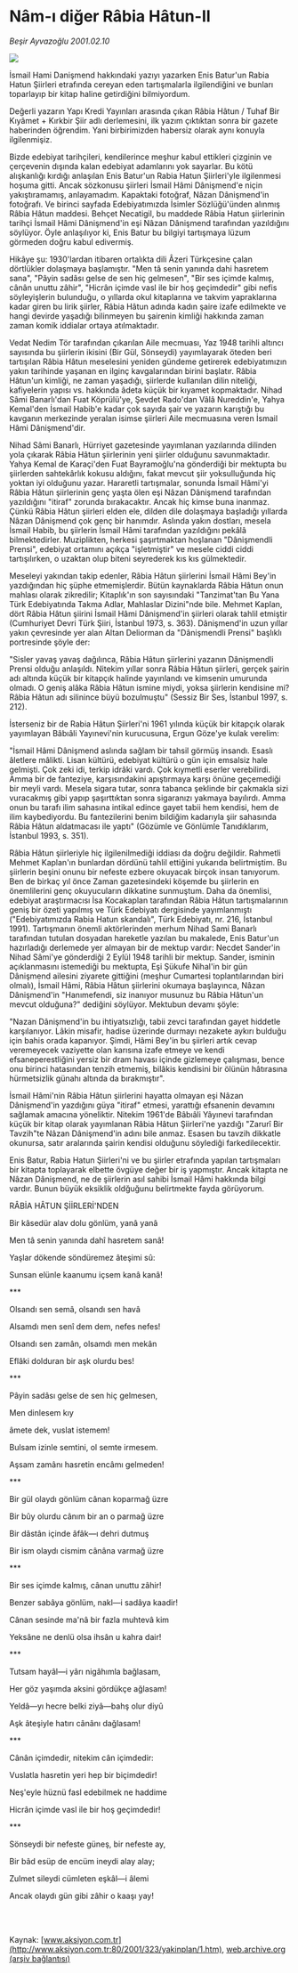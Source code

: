 # Nâm-ı diğer Râbia Hâtun-II

*Beşir Ayvazoğlu 2001.02.10*

<div>
 <img border="0" src="/web/20020111230327im_/http://www.aksiyon.com.tr/yazar/besirayvazoglu.jpg"/>
 <p class="spot">
  İsmail Hami Danişmend hakkındaki yazıyı yazarken Enis Batur'un Rabia Hatun Şiirleri etrafında cereyan eden tartışmalarla ilgilendiğini ve bunları toparlayıp bir kitap haline getirdiğini bilmiyordum.
 </p>
 <p class="metin">
 </p>
 <p class="metin">
  Değerli yazarın Yapı Kredi Yayınları arasında çıkan Râbia Hâtun / Tuhaf Bir Kıyâmet + Kırkbir Şiir adlı derlemesini, ilk yazım çıktıktan sonra bir gazete haberinden öğrendim. Yani birbirimizden habersiz olarak aynı konuyla ilgilenmişiz.
 </p>
 <p class="metin">
  Bizde edebiyat tarihçileri, kendilerince meşhur kabul ettikleri çizginin ve çerçevenin dışında kalan edebiyat adamlarını yok sayarlar. Bu kötü alışkanlığı kırdığı anlaşılan Enis Batur'un Rabia Hatun Şiirleri'yle ilgilenmesi hoşuma gitti. Ancak sözkonusu şiirleri İsmail Hâmi Dânişmend'e niçin yakıştıramamış, anlayamadım. Kapaktaki fotoğraf, Nâzan Dânişmend'in fotoğrafı. Ve birinci sayfada Edebiyatımızda İsimler Sözlüğü'ünden alınmış Râbia Hâtun maddesi. Behçet Necatigil, bu maddede Râbia Hatun şiirlerinin tarihçi İsmail Hâmi Dânişmend'in eşi Nâzan Dânişmend tarafından yazıldığını söylüyor. Öyle anlaşılıyor ki, Enis Batur bu bilgiyi tartışmaya lüzum görmeden doğru kabul edivermiş.
 </p>
 <p class="metin">
  Hikâye şu: 1930'lardan itibaren ortalıkta dili Âzeri Türkçesine çalan dörtlükler dolaşmaya başlamıştır. "Men tâ senin yanında dahi hasretem sana", "Pâyin sadâsı gelse de sen hiç gelmesen", "Bir ses içimde kalmış, cânân unuttu zâhir", "Hicrân içimde vasl ile bir hoş geçimdedir" gibi nefis söyleyişlerin bulunduğu, o yıllarda okul kitaplarına ve takvim yapraklarına kadar giren bu lirik şiirler, Râbia Hâtun adında kadın şaire izafe edilmekte ve hangi devirde yaşadığı bilinmeyen bu şairenin kimliği hakkında zaman zaman komik iddialar ortaya atılmaktadır.
 </p>
 <p class="metin">
  Vedat Nedim Tör tarafından çıkarılan Aile mecmuası, Yaz 1948 tarihli altıncı sayısında bu şiirlerin ikisini (Bir Gül, Sönseydi) yayımlayarak öteden beri tartışılan Râbia Hâtun meselesini yeniden gündeme getirerek edebiyatımızın yakın tarihinde yaşanan en ilginç kavgalarından birini başlatır. Râbia Hâtun'un kimliği, ne zaman yaşadığı, şiirlerde kullanılan dilin niteliği, kafiyelerin yapısı vs. hakkında âdeta küçük bir kıyamet kopmaktadır. Nihad Sâmi Banarlı'dan Fuat Köprülü'ye, Şevdet Rado'dan Vâlâ Nureddin'e, Yahya Kemal'den İsmail Habib'e kadar çok sayıda şair ve yazarın karıştığı bu kavganın merkezinde yeralan isimse şiirleri Aile mecmuasına veren İsmail Hâmi Dânişmend'dir.
 </p>
 <p class="metin">
  Nihad Sâmi Banarlı, Hürriyet gazetesinde yayımlanan yazılarında dilinden yola çıkarak Râbia Hâtun şiirlerinin yeni şiirler olduğunu savunmaktadır. Yahya Kemal de Karaçi'den Fuat Bayramoğlu'na gönderdiği bir mektupta bu şiirlerden sahtekârlık kokusu aldığını, fakat mevcut şiir yoksulluğunda hiç yoktan iyi olduğunu yazar. Hararetli tartışmalar, sonunda İsmail Hâmi'yi Râbia Hâtun şiirlerinin genç yaşta ölen eşi Nâzan Dânişmend tarafından yazıldığını "itiraf" zorunda bırakacaktır. Ancak hiç kimse buna inanmaz. Çünkü Râbia Hâtun şiirleri elden ele, dilden dile dolaşmaya başladığı yıllarda Nâzan Dânişmend çok genç bir hanımdır. Aslında yakın dostları, mesela İsmail Habib, bu şiirlerin İsmail Hâmi tarafından yazıldığını pekâlâ bilmektedirler. Muziplikten, herkesi şaşırtmaktan hoşlanan "Dânişmendli Prensi", edebiyat ortamını açıkça "işletmiştir" ve mesele ciddi ciddi tartışılırken, o uzaktan olup biteni seyrederek kıs kıs gülmektedir.
 </p>
 <p class="metin">
  Meseleyi yakından takip edenler, Râbia Hâtun şiirlerini İsmail Hâmi Bey'in yazdığından hiç şüphe etmemişlerdir. Bütün kaynaklarda Râbia Hâtun onun mahlası olarak zikredilir; Kitaplık'ın son sayısındaki "Tanzimat'tan Bu Yana Türk Edebiyatında Takma Adlar, Mahlaslar Dizini"nde bile. Mehmet Kaplan, dört Râbia Hâtun şiirini İsmail Hâmi Dânişmend'in şiirleri olarak tahlil etmiştir (Cumhuriyet Devri Türk Şiiri, İstanbul 1973, s. 363). Dânişmend'in uzun yıllar yakın çevresinde yer alan Altan Deliorman da "Dânişmendli Prensi" başlıklı portresinde şöyle der:
 </p>
 <p class="metin">
  "Sisler yavaş yavaş dağılınca, Râbia Hâtun şiirlerini yazanın Dânişmendli Prensi olduğu anlaşıldı. Nitekim yıllar sonra Râbia Hâtun şiirleri, gerçek şairin adı altında küçük bir kitapçık halinde yayınlandı ve kimsenin umurunda olmadı. O geniş alâka Râbia Hâtun ismine miydi, yoksa şiirlerin kendisine mi? Râbia Hâtun adı silinince büyü bozulmuştu" (Sessiz Bir Ses, İstanbul 1997, s. 212).
 </p>
 <p class="metin">
  İsterseniz bir de Rabia Hâtun Şiirleri'ni 1961 yılında küçük bir kitapçık olarak yayımlayan Bâbıâli Yayınevi'nin kurucusuna, Ergun Göze'ye kulak verelim:
 </p>
 <p class="metin">
  "İsmail Hâmi Dânişmend aslında sağlam bir tahsil görmüş insandı. Esaslı âletlere mâlikti. Lisan kültürü, edebiyat kültürü o gün için emsalsiz hale gelmişti. Çok zeki idi, terkip idrâki vardı. Çok kıymetli eserler verebilirdi. Amma bir de fanteziye, karşısındakini apıştırmaya karşı önüne geçemediği bir meyli vardı. Mesela sigara tutar, sonra tabanca şeklinde bir çakmakla sizi vuracakmış gibi yapıp şaşırttıktan sonra sigaranızı yakmaya bayılırdı. Amma onun bu tarafı ilim sahasına intikal edince gayet tabii hem kendisi, hem de ilim kaybediyordu. Bu fantezilerini benim bildiğim kadarıyla şiir sahasında Râbia Hâtun aldatmacası ile yaptı" (Gözümle ve Gönlümle Tanıdıklarım, İstanbul 1993, s. 351).
 </p>
 <p class="metin">
  Râbia Hâtun şiirleriyle hiç ilgilenilmediği iddiası da doğru değildir. Rahmetli Mehmet Kaplan'ın bunlardan dördünü tahlil ettiğini yukarıda belirtmiştim. Bu şiirlerin beşini onunu bir nefeste ezbere okuyacak birçok insan tanıyorum. Ben de birkaç yıl önce Zaman gazetesindeki köşemde bu şiirlerin en önemlilerini genç okuyucuların dikkatine sunmuştum. Daha da önemlisi, edebiyat araştırmacısı İsa Kocakaplan tarafından Râbia Hâtun tartışmalarının geniş bir özeti yapılmış ve Türk Edebiyatı dergisinde yayımlanmıştı ("Edebiyatımızda Rabia Hatun skandalı", Türk Edebiyatı, nr. 216, İstanbul 1991). Tartışmanın önemli aktörlerinden merhum Nihad Sami Banarlı tarafından tutulan dosyadan hareketle yazılan bu makalede, Enis Batur'un hazırladığı derlemede yer almayan bir de mektup vardır: Necdet Sander'in Nihad Sâmi'ye gönderdiği 2 Eylül 1948 tarihli bir mektup. Sander, isminin açıklanmasını istemediği bu mektupta, Eşi Şükufe Nihal'in bir gün Dânişmend ailesini ziyarete gittiğini (meşhur Cumartesi toplantılarından biri olmalı), İsmail Hâmi, Râbia Hâtun şiirlerini okumaya başlayınca, Nâzan Dânişmend'in "Hanımefendi, siz inanıyor musunuz bu Râbia Hâtun'un mevcut olduğuna?" dediğini söylüyor. Mektubun devamı şöyle:
 </p>
 <p class="metin">
  "Nazan Dânişmend'in bu ihtiyatsızlığı, tabii zevci tarafından gayet hiddetle karşılanıyor. Lâkin misafir, hadise üzerinde durmayı nezakete aykırı bulduğu için bahis orada kapanıyor. Şimdi, Hâmi Bey'in bu şiirleri artık cevap veremeyecek vaziyette olan karısına izafe etmeye ve kendi efsaneperestliğini yersiz bir dram havası içinde gizlemeye çalışması, bence onu birinci hatasından tenzih etmemiş, bilâkis kendisini bir ölünün hâtırasına hürmetsizlik günahı altında da bırakmıştır".
 </p>
 <p class="metin">
  İsmail Hâmi'nin Râbia Hâtun şiirlerini hayatta olmayan eşi Nâzan Dânişmend'in yazdığını güya "itiraf" etmesi, yarattığı efsanenin devamını sağlamak amacına yöneliktir. Nitekim 1961'de Bâbıâli Yâyınevi tarafından küçük bir kitap olarak yayımlanan Râbia Hâtun Şiirleri'ne yazdığı "Zarurî Bir Tavzih"te Nâzan Dânişmend'in adını bile anmaz. Esasen bu tavzih dikkatle okunursa, satır aralarında şairin kendisi olduğunu söylediği farkedilecektir.
 </p>
 <p class="metin">
  Enis Batur, Rabia Hatun Şiirleri'ni ve bu şiirler etrafında yapılan tartışmaları bir kitapta toplayarak elbette övgüye değer bir iş yapmıştır. Ancak kitapta ne Nâzan Dânişmend, ne de şiirlerin asıl sahibi İsmail Hâmi hakkında bilgi vardır. Bunun büyük eksiklik oldğuğunu belirtmekte fayda görüyorum.
 </p>
 <p class="metin">
 </p>
 <p class="arabaslik">
  RÂBİA HÂTUN  ŞİİRLERİ'NDEN
 </p>
 <p class="metin">
  Bir kâsedür alav dolu gönlüm, yanâ yanâ
 </p>
 <p class="metin">
  Men tâ senin yanında dahî hasretem sanâ!
 </p>
 <p class="metin">
  Yaşlar dökende söndüremez âteşimi sû:
 </p>
 <p class="metin">
  Sunsan elünle kaanumu içsem kanâ kanâ!
 </p>
 <p class="metin">
  ***
 </p>
 <p class="metin">
  Olsandı sen semâ, olsandı sen havâ
 </p>
 <p class="metin">
  Alsamdı men senî dem dem, nefes nefes!
 </p>
 <p class="metin">
  Olsandı sen zamân, olsamdı men mekân
 </p>
 <p class="metin">
  Eflâki dolduran bir aşk olurdu bes!
 </p>
 <p class="metin">
  ***
 </p>
 <p class="metin">
  Pâyin sadâsı gelse de sen hiç gelmesen,
 </p>
 <p class="metin">
  Men dinlesem kıy
 </p>
 <p class="metin">
  âmete dek, vuslat istemem!
 </p>
 <p class="metin">
  Bulsam izinle semtini, ol semte irmesem.
 </p>
 <p class="metin">
  Aşsam zamânı hasretin encâmı gelmeden!
 </p>
 <p class="metin">
  ***
 </p>
 <p class="metin">
  Bir gül olaydı gönlüm cânan koparmağ üzre
 </p>
 <p class="metin">
  Bir bûy olurdu cânım bir an o parmağ üzre
 </p>
 <p class="metin">
  Bir dâstân içinde âfâk—ı dehri dutmuş
 </p>
 <p class="metin">
  Bir ism olaydı cismim cânâna varmağ üzre
 </p>
 <p class="metin">
  ***
 </p>
 <p class="metin">
  Bir ses içimde kalmış, cânan unuttu zâhir!
 </p>
 <p class="metin">
  Benzer sabâya gönlüm, nakl—i sadâya kaadir!
 </p>
 <p class="metin">
  Cânan sesinde ma'nâ bir fazla muhtevâ kim
 </p>
 <p class="metin">
  Yeksâne ne denlü olsa ihsân u kahra dair!
 </p>
 <p class="metin">
  ***
 </p>
 <p class="metin">
  Tutsam hayâl—i yârı nigâhımla bağlasam,
 </p>
 <p class="metin">
  Her göz yaşımda aksini gördükçe ağlasam!
 </p>
 <p class="metin">
  Yeldâ—yı hecre belki ziyâ—bahş olur diyû
 </p>
 <p class="metin">
  Aşk âteşiyle hatırı cânânı dağlasam!
 </p>
 <p class="metin">
  ***
 </p>
 <p class="metin">
  Cânân içimdedir, nitekim cân içimdedir:
 </p>
 <p class="metin">
  Vuslatla hasretin yeri hep bir biçimdedir!
 </p>
 <p class="metin">
  Neş'eyle hüznü fasl edebilmek ne haddime
 </p>
 <p class="metin">
  Hicrân içimde vasl ile bir hoş geçimdedir!
 </p>
 <p class="metin">
  ***
 </p>
 <p class="metin">
  Sönseydi bir nefeste güneş, bir nefeste ay,
 </p>
 <p class="metin">
  Bir bâd esüp de encüm ineydi alay alay;
 </p>
 <p class="metin">
  Zulmet sileydi cümleten eşkâl—i âlemi
 </p>
 <p class="metin">
  Ancak olaydı gün gibi zâhir o kaaşı yay!
 </p>
 <p class="metin">
 </p>
 <p class="metin">
 </p>
 <br/>
 <br/>
</div>

Kaynak: [www.aksiyon.com.tr](http://www.aksiyon.com.tr:80/2001/323/yakinplan/1.htm), [web.archive.org (arşiv bağlantısı)](http://web.archive.org/web/20020111230327/http://www.aksiyon.com.tr:80/2001/323/yakinplan/1.htm)
